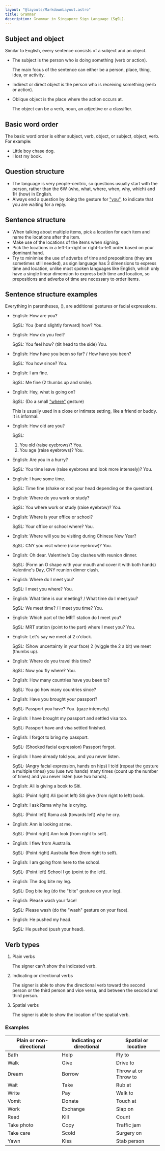 ```yaml
---
layout: "@layouts/MarkdownLayout.astro"
title: Grammar
description: Grammar in Singapore Sign Language (SgSL).
---
```


## Subject and object

Similar to English, every sentence consists of a subject and an object.

- The subject is the person who is doing something (verb or action).

  The main focus of the sentence can either be a person, place, thing, idea,
  or activity.

- Indirect or direct object is the person
  who is receiving something (verb or action).

- Oblique object is the place where the action occurs at.

  The object can be a verb, noun, an adjective or a classifier.

## Basic word order

The basic word order is either subject, verb, object, or subject, object, verb.
For example:

- Little boy chase dog.
- I lost my book.

## Question structure

- The language is very people-centric,
  so questions usually start with the person,
  rather than the 6W (who, what, where, when, why, which)
  and 1H (how) in English.
- Always end a question by doing the gesture for ["you"](../signs/you),
  to indicate that you are waiting for a reply.

## Sentence structure

- When talking about multiple items,
  pick a location for each item and name the locations after the item.
- Make use of the locations of the items when signing.
- Pick the locations in a left-to-right or right-to-left order based on
  your dominant hand.
- Try to minimise the use of adverbs of time and prepositions
  (they are sometimes still needed),
  as sign language has 3 dimensions to express time and location,
  unlike most spoken languages like English,
  which only have a single linear dimension to express both time and location,
  so prepositions and adverbs of time are necessary to order items.

## Sentence structure examples

Everything in parentheses, (), are additional gestures or facial expressions.

- English: How are you?

  SgSL: You (bend slightly forward) how? You.

- English: How do you feel?

  SgSL: You feel how? (tilt head to the side) You.

- English: How have you been so far? / How have you been?

  SgSL: You how since? You.

- English: I am fine.

  SgSL: Me fine (2 thumbs up and smile).

- English: Hey, what is going on?

  SgSL: (Do a small ["where"](../signs/where) gesture)

  This is usually used in a close or intimate setting, like a friend or buddy.
  It is informal.

- English: How old are you?

  SgSL:
  1. You old (raise eyebrows)? You.
  2. You age (raise eyebrows)? You.

- English: Are you in a hurry?

  SgSL: You time leave (raise eyebrows and look more intensely)? You.

- English: I have some time.

  SgSL: Time fine (shake or nod your head depending on the question).

- English: Where do you work or study?

  SgSL: You where work or study (raise eyebrow)? You.

- English: Where is your office or school?

  SgSL: Your office or school where? You.

- English: Where will you be visiting during Chinese New Year?

  SgSL: CNY you visit where (raise eyebrow)? You.

- English: Oh dear. Valentine's Day clashes with reunion dinner.

  SgSL: (Form an O shape with your mouth and cover it with both hands)
  Valentine's Day, CNY reunion dinner clash.

- English: Where do I meet you?

  SgSL: I meet you where? You.

- English: What time is our meeting? / What time do I meet you?

  SgSL: We meet time? / I meet you time? You.

- English: Which part of the MRT station do I meet you?

  SgSL: MRT station (point to the part) where I meet you? You.

- English: Let's say we meet at 2 o'clock.

  SgSL: (Show uncertainty in your face) 2 (wiggle the 2 a bit)
  we meet (thumbs up).

- English: Where do you travel this time?

  SgSL: Now you fly where? You.

- English: How many countries have you been to?

  SgSL: You go how many countries since?

- English: Have you brought your passport?

  SgSL: Passport you have? You. (gaze intensely)

- English: I have brought my passport and settled visa too.

  SgSL: Passport have and visa settled finished.

- English: I forgot to bring my passport.

  SgSL: (Shocked facial expression) Passport forgot.

- English: I have already told you, and you never listen.

  SgSL: (Angry facial expression, hands on hips)
  I told (repeat the gesture a multiple times) you (use two hands)
  many times (count up the number of times)
  and you never listen (use two hands).

- English: Ali is giving a book to Siti.

  SgSL: (Point right) Ali (point left) Siti give (from right to left) book.

- English: I ask Rama why he is crying.

  SgSL: (Point left) Rama ask (towards left) why he cry.

- English: Ann is looking at me.

  SgSL: (Point right) Ann look (from right to self).

- English: I flew from Australia.

  SgSL: (Point right) Australia flew (from right to self).

- English: I am going from here to the school.

  SgSL: (Point left) School I go (point to the left).

- English: The dog bite my leg.

  SgSL: Dog bite leg (do the "bite" gesture on your leg).

- English: Please wash your face!

  SgSL: Please wash (do the "wash" gesture on your face).

- English: He pushed my head.

  SgSL: He pushed (push your head).

## Verb types

1. Plain verbs

   The signer can't show the indicated verb.

2. Indicating or directional verbs

   The signer is able to show the directional verb toward the second person
   or the third person and vice versa, and between the second and third person.

3. Spatial verbs

   The signer is able to show the location of the spatial verb.

### Examples

| Plain or non-directional | Indicating or directional | Spatial or locative  |
| ------------------------ | ------------------------- | -------------------- |
| Bath                     | Help                      | Fly to               |
| Walk                     | Give                      | Drive to             |
| Dream                    | Borrow                    | Throw at or Throw to |
| Wait                     | Take                      | Rub at               |
| Write                    | Pay                       | Walk to              |
| Vomit                    | Donate                    | Touch at             |
| Work                     | Exchange                  | Slap on              |
| Read                     | Kill                      | Count                |
| Take photo               | Copy                      | Traffic jam          |
| Take care                | Scold                     | Surgery on           |
| Yawn                     | Kiss                      | Stab person          |
